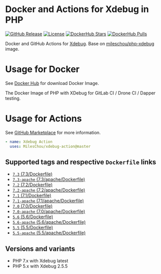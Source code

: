 # Docker and Actions for Xdebug in PHP

[![GitHub Release](https://img.shields.io/github/tag/MilesChou/docker-xdebug.svg)](https://github.com/MilesChou/docker-xdebug/releases)
[![License](https://img.shields.io/badge/license-MIT-brightgreen.svg)](LICENSE)
[![DockerHub Stars](https://img.shields.io/docker/stars/mileschou/xdebug.svg)](https://hub.docker.com/r/mileschou/xdebug/)
[![DockerHub Pulls](https://img.shields.io/docker/pulls/mileschou/xdebug.svg)](https://hub.docker.com/r/mileschou/xdebug/)

Docker and GitHub Actions for [Xdebug](https://xdebug.org/). Base on [mileschou/php-xdebug](https://hub.docker.com/r/mileschou/php-xdebug/) image.

# Usage for Docker

See [Docker Hub](https://hub.docker.com/r/mileschou/xdebug/) for download Docker Image.

The Docker Image of PHP with XDebug for GitLab CI / Drone CI / Dapper testing.

# Usage for Actions

See [GitHub Marketplace](https://github.com/marketplace/actions/xdebug-action) for more information.

```yaml
- name: Xdebug Action
  uses: MilesChou/xdebug-action@master
```

## Supported tags and respective `Dockerfile` links

* [`7.3` (7.3/Dockerfile)](https://github.com/MilesChou/docker-xdebug/blob/master/7.3/Dockerfile)
* [`7.3-apache` (7.3/apache/Dockerfile)](https://github.com/MilesChou/docker-xdebug/blob/master/7.3/apache/Dockerfile)
* [`7.2` (7.2/Dockerfile)](https://github.com/MilesChou/docker-xdebug/blob/master/7.2/Dockerfile)
* [`7.2-apache` (7.2/apache/Dockerfile)](https://github.com/MilesChou/docker-xdebug/blob/master/7.2/apache/Dockerfile)
* [`7.1` (7.1/Dockerfile)](https://github.com/MilesChou/docker-xdebug/blob/master/7.1/Dockerfile)
* [`7.1-apache` (7.1/apache/Dockerfile)](https://github.com/MilesChou/docker-xdebug/blob/master/7.1/apache/Dockerfile)
* [`7.0` (7.0/Dockerfile)](https://github.com/MilesChou/docker-xdebug/blob/master/7.0/Dockerfile)
* [`7.0-apache` (7.0/apache/Dockerfile)](https://github.com/MilesChou/docker-xdebug/blob/master/7.0/apache/Dockerfile)
* [`5.6` (5.6/Dockerfile)](https://github.com/MilesChou/docker-xdebug/blob/master/5.6/Dockerfile)
* [`5.6-apache` (5.6/apache/Dockerfile)](https://github.com/MilesChou/docker-xdebug/blob/master/5.6/apache/Dockerfile)
* [`5.5` (5.5/Dockerfile)](https://github.com/MilesChou/docker-xdebug/blob/master/5.5/Dockerfile)
* [`5.5-apache` (5.5/apache/Dockerfile)](https://github.com/MilesChou/docker-xdebug/blob/master/5.5/apache/Dockerfile)

## Versions and variants

* PHP 7.x with Xdebug latest
* PHP 5.x with Xdebug 2.5.5
